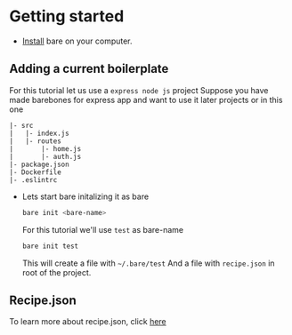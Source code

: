 # Getting started

- [Install](/install) bare on your computer.

## Adding a current boilerplate

For this tutorial let us use a `express node js` project
Suppose you have made barebones for express app and want to use it later projects or in this one 
``` text 
|- src
|   |- index.js
|   |- routes
|       |- home.js
|       |- auth.js
|- package.json
|- Dockerfile
|- .eslintrc
```

- Lets start bare initalizing it as bare 
    ``` sh
    bare init <bare-name>
    ```
    For this tutorial we'll use `test` as bare-name 
    ``` sh
    bare init test
    ```
    This will create a file with `~/.bare/test`
    And a file with `recipe.json` in root of the project.

## Recipe.json
To learn more about recipe.json, click [here](src/markdown/recipe.md)
